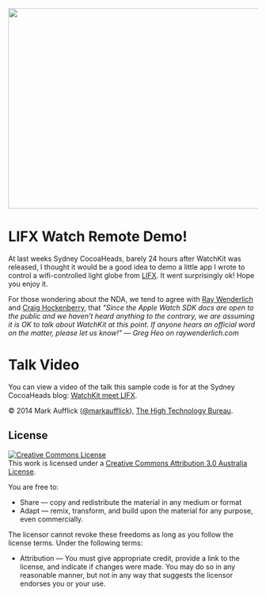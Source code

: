 <img src="https://sydneycocoaheads.files.wordpress.com/2014/11/watchkit-meet-lifx.png" width="720" height="405" />

LIFX Watch Remote Demo!
=========================

At last weeks Sydney CocoaHeads, barely 24 hours after WatchKit was released, I thought it would be a good idea to demo a little app I wrote to control a wifi-controlled light globe from [LIFX](http://lifx.co). It went surprisingly ok! Hope you enjoy it.

For those wondering about the NDA, we tend to agree with [Ray Wenderlich](http://www.raywenderlich.com/89562/watchkit-tutorial-with-swift-getting-started) and [Craig Hockenberry](http://furbo.org/2014/11/20/a-day-with-apple-watch/), that _"Since the Apple Watch SDK docs are open to the public and we haven’t heard anything to the contrary, we are assuming it is OK to talk about WatchKit at this point. If anyone hears an official word on the matter, please let us know!" — Greg Heo on raywenderlich.com_

Talk Video
=========

You can view a video of the talk this sample code is for at the Sydney CocoaHeads blog: [WatchKit meet LIFX](http://sydneycocoaheads.com/2014/11/25/watchkit-meet-lifx/).
 
&copy; 2014 Mark Aufflick ([@markaufflick](http://twitter.com/markaufflick)), [The High Technology Bureau](http://htb.io).

License
-------

<a rel="license" href="http://creativecommons.org/licenses/by/3.0/au/"><img alt="Creative Commons License" style="border-width:0" src="https://i.creativecommons.org/l/by/3.0/au/88x31.png" /></a><br />This work is licensed under a <a rel="license" href="http://creativecommons.org/licenses/by/3.0/au/">Creative Commons Attribution 3.0 Australia License</a>.

You are free to:

* Share — copy and redistribute the material in any medium or format
* Adapt — remix, transform, and build upon the material
for any purpose, even commercially.

The licensor cannot revoke these freedoms as long as you follow the license terms.
Under the following terms:

* Attribution — You must give appropriate credit, provide a link to the license, and indicate if changes were made. You may do so in any reasonable manner, but not in any way that suggests the licensor endorses you or your use.
